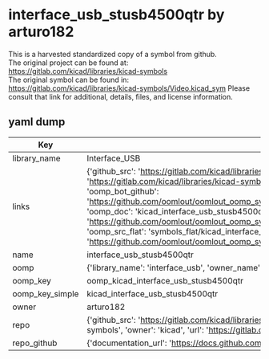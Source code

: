 # interface_usb_stusb4500qtr by arturo182  
This is a harvested standardized copy of a symbol from github.  
The original project can be found at:  
https://gitlab.com/kicad/libraries/kicad-symbols  
The original symbol can be found in:
https://gitlab.com/kicad/libraries/kicad-symbols/Video.kicad_sym
Please consult that link for additional, details, files, and license information.  
## yaml dump  
| Key | Value |  
| --- | --- |  
| library_name | Interface_USB |  
| links | {'github_src': 'https://gitlab.com/kicad/libraries/kicad-symbols/Video.kicad_sym', 'github_src_repo': 'https://gitlab.com/kicad/libraries/kicad-symbols', 'oomp_bot': 'kicad_interface_usb_stusb4500qtr/working', 'oomp_bot_github': 'https://github.com/oomlout/oomlout_oomp_symbol_bot/tree/main/kicad_interface_usb_stusb4500qtr/working', 'oomp_doc': 'kicad_interface_usb_stusb4500qtr/working', 'oomp_doc_github': 'https://github.com/oomlout/oomlout_oomp_symbol_doc/tree/main/kicad_interface_usb_stusb4500qtr/working', 'oomp_src_flat': 'symbols_flat/kicad_interface_usb_stusb4500qtr/working', 'oomp_src_flat_github': 'https://github.com/oomlout/oomlout_oomp_symbol_src/tree/main/kicad_interface_usb_stusb4500qtr/working'} |  
| name | interface_usb_stusb4500qtr |  
| oomp | {'library_name': 'interface_usb', 'owner_name': 'kicad', 'symbol_name': 'interface_usb_stusb4500qtr'} |  
| oomp_key | oomp_kicad_interface_usb_stusb4500qtr |  
| oomp_key_simple | kicad_interface_usb_stusb4500qtr |  
| owner | arturo182 |  
| repo | {'github_src': 'https://gitlab.com/kicad/libraries/kicad-symbols/Video.kicad_sym', 'name': 'libraries/kicad-symbols', 'owner': 'kicad', 'url': 'https://gitlab.com/kicad/libraries/kicad-symbols'} |  
| repo_github | {'documentation_url': 'https://docs.github.com/rest/repos/repos#get-a-repository', 'message': 'Not Found'} |  

